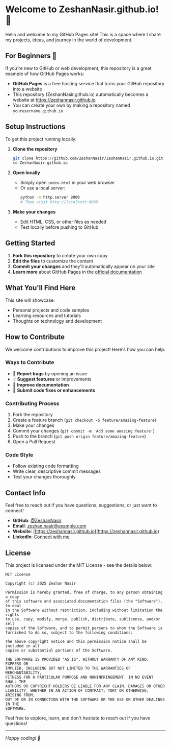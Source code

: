 # Welcome to ZeshanNasir.github.io! 👋

Hello and welcome to my GitHub Pages site! This is a space where I share my projects, ideas, and journey in the world of development.

## For Beginners 🌱

If you're new to GitHub or web development, this repository is a great example of how GitHub Pages works:

- **GitHub Pages** is a free hosting service that turns your GitHub repository into a website
- This repository (ZeshanNasir.github.io) automatically becomes a website at https://zeshannasir.github.io
- You can create your own by making a repository named `yourusername.github.io`

## Setup Instructions

To get this project running locally:

1. **Clone the repository**
   ```bash
   git clone https://github.com/ZeshanNasir/ZeshanNasir.github.io.git
   cd ZeshanNasir.github.io
   ```

2. **Open locally**
   - Simply open `index.html` in your web browser
   - Or use a local server:
     ```bash
     python -m http.server 8000
     # Then visit http://localhost:8000
     ```

3. **Make your changes**
   - Edit HTML, CSS, or other files as needed
   - Test locally before pushing to GitHub

## Getting Started

1. **Fork this repository** to create your own copy
2. **Edit the files** to customize the content
3. **Commit your changes** and they'll automatically appear on your site
4. **Learn more** about GitHub Pages in the [official documentation](https://docs.github.com/en/pages)

## What You'll Find Here

This site will showcase:

- Personal projects and code samples
- Learning resources and tutorials
- Thoughts on technology and development

## How to Contribute

We welcome contributions to improve this project! Here's how you can help:

### Ways to Contribute

- 🐛 **Report bugs** by opening an issue
- 💡 **Suggest features** or improvements
- 📖 **Improve documentation**
- 🔧 **Submit code fixes or enhancements**

### Contributing Process

1. Fork the repository
2. Create a feature branch (`git checkout -b feature/amazing-feature`)
3. Make your changes
4. Commit your changes (`git commit -m 'Add some amazing feature'`)
5. Push to the branch (`git push origin feature/amazing-feature`)
6. Open a Pull Request

### Code Style

- Follow existing code formatting
- Write clear, descriptive commit messages
- Test your changes thoroughly

## Contact Info

Feel free to reach out if you have questions, suggestions, or just want to connect!

- **GitHub**: [@ZeshanNasir](https://github.com/ZeshanNasir)
- **Email**: zeshan.nasir@example.com
- **Website**: [https://zeshannasir.github.io](https://zeshannasir.github.io)
- **LinkedIn**: [Connect with me](https://linkedin.com/in/zeshannasir)

## License

This project is licensed under the MIT License - see the details below:

```
MIT License

Copyright (c) 2025 Zeshan Nasir

Permission is hereby granted, free of charge, to any person obtaining a copy
of this software and associated documentation files (the "Software"), to deal
in the Software without restriction, including without limitation the rights
to use, copy, modify, merge, publish, distribute, sublicense, and/or sell
copies of the Software, and to permit persons to whom the Software is
furnished to do so, subject to the following conditions:

The above copyright notice and this permission notice shall be included in all
copies or substantial portions of the Software.

THE SOFTWARE IS PROVIDED "AS IS", WITHOUT WARRANTY OF ANY KIND, EXPRESS OR
IMPLIED, INCLUDING BUT NOT LIMITED TO THE WARRANTIES OF MERCHANTABILITY,
FITNESS FOR A PARTICULAR PURPOSE AND NONINFRINGEMENT. IN NO EVENT SHALL THE
AUTHORS OR COPYRIGHT HOLDERS BE LIABLE FOR ANY CLAIM, DAMAGES OR OTHER
LIABILITY, WHETHER IN AN ACTION OF CONTRACT, TORT OR OTHERWISE, ARISING FROM,
OUT OF OR IN CONNECTION WITH THE SOFTWARE OR THE USE OR OTHER DEALINGS IN THE
SOFTWARE.
```

Feel free to explore, learn, and don't hesitate to reach out if you have questions!

---
*Happy coding! 🚀*
